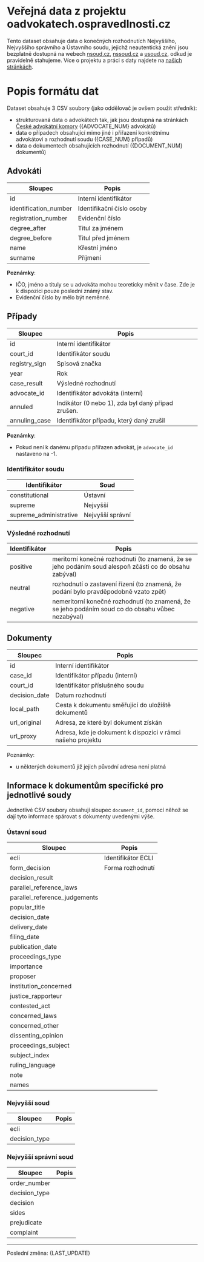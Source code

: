 # Veřejná data z projektu oadvokatech.ospravedlnosti.cz

Tento dataset obsahuje data o konečných rozhodnutích
Nejvyššího, Nejvyššího správního a Ústavního soudu, jejichž neautentická znění
jsou bezplatně dostupná na webech [nsoud.cz](http://nsoud.cz),
[nssoud.cz](http://nssoud.cz) a [usoud.cz](http://usoud.cz), odkud je
pravidelně stahujeme. Více o projektu a práci s daty najdete na [našich
stránkách](https://{HOST}/about).

# Popis formátu dat

Dataset obsahuje 3 CSV soubory (jako oddělovač je ovšem použit středník):

- strukturovaná data o advokátech tak, jak jsou dostupná na stránkách [České
  advokátní komory](http://www.cak.cz/) ({ADVOCATE_NUM} advokátů)
- data o případech obsahující mimo jiné i přiřazení konkrétnímu advokátovi
  a rozhodnutí soudu ({CASE_NUM} případů)
- data o dokumentech obsahujících rozhodnutí ({DOCUMENT_NUM} dokumentů)

## Advokáti

| Sloupec               | Popis                          |
|-----------------------|--------------------------------|
| id                    | Interní identifikátor          |
| identification_number | Identifikační číslo osoby      |
| registration_number   | Evidenční číslo                |
| degree_after          | Titul za jménem                |
| degree_before         | Titul před jménem              |
| name                  | Křestní jméno                  |
| surname               | Příjmení                       |

**Poznámky**:

- IČO, jméno a tituly se u advokáta mohou teoreticky měnit v čase. Zde je k
  dispozici pouze poslední známý stav.
- Evidenční číslo by mělo být neměnné.

## Případy

| Sloupec       | Popis                                             |
|---------------|---------------------------------------------------|
| id            | Interní identifikátor                             |
| court_id      | Identifikátor soudu                               |
| registry_sign | Spisová značka                                    |
| year          | Rok                                               |
| case_result   | Výsledné rozhodnutí                               |
| advocate_id   | Identifikátor advokáta (interní)                  |
| annuled       | Indikátor (0 nebo 1), zda byl daný případ zrušen. |
| annuling_case | Identifikátor případu, který daný zrušil          |

**Poznámky**:

- Pokud není k danému případu přiřazen advokát, je `advocate_id` nastaveno na
  -1.

### Identifikátor soudu

| Identifikátor          | Soud             |
|------------------------|------------------|
| constitutional         | Ústavní          |
| supreme                | Nejvyšší         |
| supreme_administrative | Nejvyšší správní |


### Výsledné rozhodnutí

| Identifikátor | Popis                                                                                                  |
|---------------|--------------------------------------------------------------------------------------------------------|
| positive      | meritorní konečné rozhodnutí (to znamená, že se jeho podáním soud alespoň zčásti co do obsahu zabýval) |
| neutral       | rozhodnutí o zastavení řízení (to znamená, že podání bylo pravděpodobně vzato zpět)                    |
| negative      | nemeritorní konečné rozhodnutí (to znamená, že se jeho podáním soud co do obsahu vůbec nezabýval)      |

## Dokumenty

| Sloupec       | Popis                                                        |
|---------------|--------------------------------------------------------------|
| id            | Interní identifikátor                                        |
| case_id       | Identifikátor případu (interní)                              |
| court_id      | Identifikátor příslušného soudu                              |
| decision_date | Datum rozhodnutí                                             |
| local_path    | Cesta k dokumentu směřující do uložiště dokumentů            |
| url_original  | Adresa, ze které byl dokument získán                         |
| url_proxy     | Adresa, kde je dokument k dispozici v rámci našeho projektu  |

Poznámky:

- u některých dokumentů již jejich původní adresa není platná

## Informace k dokumentům specifické pro jednotlivé soudy

Jednotlivé CSV soubory obsahují sloupec `document_id`, pomocí něhož se dají
tyto informace spárovat s dokumenty uvedenými výše.

### Ústavní soud

| Sloupec                       | Popis                                                        |
|-------------------------------|--------------------------------------------------------------|
| ecli                          | Identifikátor ECLI                                           |
| form_decision                 | Forma rozhodnutí                                             |
| decision_result               |                                                              |
| parallel_reference_laws       |                                                              |
| parallel_reference_judgements |                                                              |
| popular_title                 |                                                              |
| decision_date                 |                                                              |
| delivery_date                 |                                                              |
| filing_date                   |                                                              |
| publication_date              |                                                              |
| proceedings_type              |                                                              |
| importance                    |                                                              |
| proposer                      |                                                              |
| institution_concerned         |                                                              |
| justice_rapporteur            |                                                              |
| contested_act                 |                                                              |
| concerned_laws                |                                                              |
| concerned_other               |                                                              |
| dissenting_opinion            |                                                              |
| proceedings_subject           |                                                              |
| subject_index                 |                                                              |
| ruling_language               |                                                              |
| note                          |                                                              |
| names                         |                                                              |

### Nejvyšší soud

| Sloupec                       | Popis                                                        |
|-------------------------------|--------------------------------------------------------------|
| ecli                          |                                                              |
| decision_type                 |                                                              |

### Nejvyšší správní soud

| Sloupec                       | Popis                                                        |
|-------------------------------|--------------------------------------------------------------|
| order_number                  |                                                              |
| decision_type                 |                                                              |
| decision                      |                                                              |
| sides                         |                                                              |
| prejudicate                   |                                                              |
| complaint                     |                                                              |

 ---

 Poslední změna: {LAST_UPDATE}
